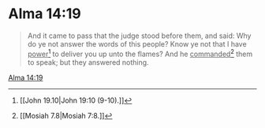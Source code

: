# Alma 14:19

> And it came to pass that the judge stood before them, and said: Why do ye not answer the words of this people? Know ye not that I have <u>power</u>[^a] to deliver you up unto the flames? And he <u>commanded</u>[^b] them to speak; but they answered nothing.

[Alma 14:19](https://www.churchofjesuschrist.org/study/scriptures/bofm/alma/14?lang=eng&id=p19#p19)


[^a]: [[John 19.10|John 19:10 (9-10).]]
[^b]: [[Mosiah 7.8|Mosiah 7:8.]]
